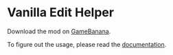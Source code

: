 # Vanilla Edit Helper
Download the mod on [GameBanana](https://gamebanana.com/mods/396781).

To figure out the usage, please read the [documentation](https://github.com/Kalobi/CelesteVanillaEditHelper/blob/master/DOCUMENTATION.md).
